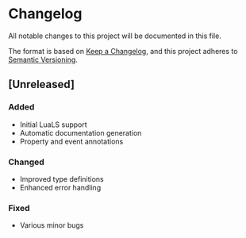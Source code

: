 # Changelog

All notable changes to this project will be documented in this file.

The format is based on [Keep a Changelog](https://keepachangelog.com/en/1.0.0/),
and this project adheres to [Semantic Versioning](https://semver.org/spec/v2.0.0.html).

## [Unreleased]

### Added
- Initial LuaLS support
- Automatic documentation generation
- Property and event annotations

### Changed
- Improved type definitions
- Enhanced error handling

### Fixed
- Various minor bugs

